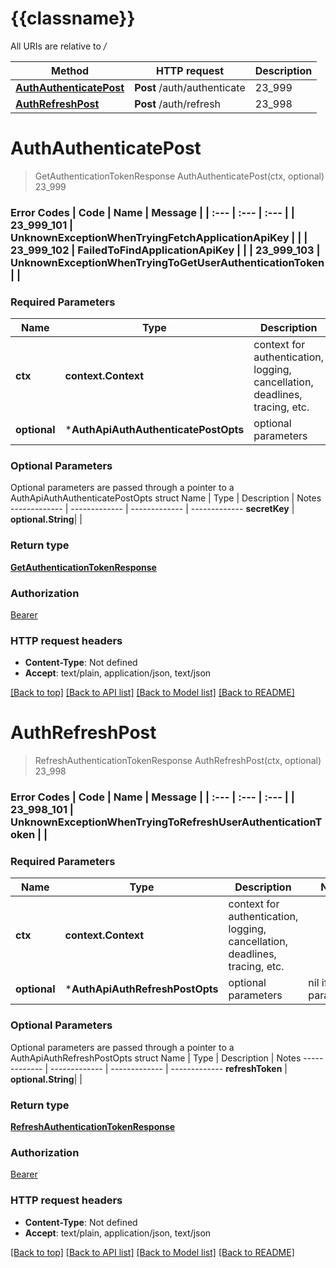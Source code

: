 # {{classname}}

All URIs are relative to */*

Method | HTTP request | Description
------------- | ------------- | -------------
[**AuthAuthenticatePost**](AuthApi.md#AuthAuthenticatePost) | **Post** /auth/authenticate | 23_999
[**AuthRefreshPost**](AuthApi.md#AuthRefreshPost) | **Post** /auth/refresh | 23_998

# **AuthAuthenticatePost**
> GetAuthenticationTokenResponse AuthAuthenticatePost(ctx, optional)
23_999

### Error Codes  | Code | Name | Message |  | :--- | :--- | :--- |  | 23_999_101 | UnknownExceptionWhenTryingFetchApplicationApiKey |  |  | 23_999_102 | FailedToFindApplicationApiKey |  |  | 23_999_103 | UnknownExceptionWhenTryingToGetUserAuthenticationToken |  |

### Required Parameters

Name | Type | Description  | Notes
------------- | ------------- | ------------- | -------------
 **ctx** | **context.Context** | context for authentication, logging, cancellation, deadlines, tracing, etc.
 **optional** | ***AuthApiAuthAuthenticatePostOpts** | optional parameters | nil if no parameters

### Optional Parameters
Optional parameters are passed through a pointer to a AuthApiAuthAuthenticatePostOpts struct
Name | Type | Description  | Notes
------------- | ------------- | ------------- | -------------
 **secretKey** | **optional.String**|  | 

### Return type

[**GetAuthenticationTokenResponse**](GetAuthenticationTokenResponse.md)

### Authorization

[Bearer](../README.md#Bearer)

### HTTP request headers

 - **Content-Type**: Not defined
 - **Accept**: text/plain, application/json, text/json

[[Back to top]](#) [[Back to API list]](../README.md#documentation-for-api-endpoints) [[Back to Model list]](../README.md#documentation-for-models) [[Back to README]](../README.md)

# **AuthRefreshPost**
> RefreshAuthenticationTokenResponse AuthRefreshPost(ctx, optional)
23_998

### Error Codes  | Code | Name | Message |  | :--- | :--- | :--- |  | 23_998_101 | UnknownExceptionWhenTryingToRefreshUserAuthenticationToken |  |

### Required Parameters

Name | Type | Description  | Notes
------------- | ------------- | ------------- | -------------
 **ctx** | **context.Context** | context for authentication, logging, cancellation, deadlines, tracing, etc.
 **optional** | ***AuthApiAuthRefreshPostOpts** | optional parameters | nil if no parameters

### Optional Parameters
Optional parameters are passed through a pointer to a AuthApiAuthRefreshPostOpts struct
Name | Type | Description  | Notes
------------- | ------------- | ------------- | -------------
 **refreshToken** | **optional.String**|  | 

### Return type

[**RefreshAuthenticationTokenResponse**](RefreshAuthenticationTokenResponse.md)

### Authorization

[Bearer](../README.md#Bearer)

### HTTP request headers

 - **Content-Type**: Not defined
 - **Accept**: text/plain, application/json, text/json

[[Back to top]](#) [[Back to API list]](../README.md#documentation-for-api-endpoints) [[Back to Model list]](../README.md#documentation-for-models) [[Back to README]](../README.md)

